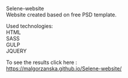 Selene-website <br />
Website created based on free PSD template.  <br />

Used technologies:  <br />
HTML  <br />
SASS  <br />
GULP  <br />
JQUERY  <br />

To see the results click here : <br />
https://malgorzanska.github.io/Selene-website/
